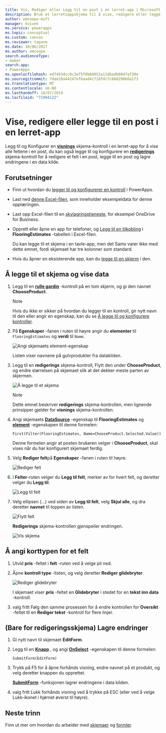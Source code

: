 ```yaml
---
title: Vis, Rediger eller Legg til en post i en lerret-app | Microsoft Docs
description: Bruk et lerretsappskjema til å vise, redigere eller legge til en post fra en tabell i datakilden.
author: emcoope-msft
manager: kvivek
ms.service: powerapps
ms.topic: conceptual
ms.custom: canvas
ms.reviewer: tapanm
ms.date: 10/06/2017
ms.author: emcoope
search.audienceType:
- maker
search.app:
- PowerApps
ms.openlocfilehash: ed7493dcc9c2ef5f0b84052a11dbadb0947af38e
ms.sourcegitcommit: 7dae19a44247ef6aad4c718fdc7c68d298b0a1f3
ms.translationtype: MT
ms.contentlocale: nb-NO
ms.lasthandoff: 10/07/2019
ms.locfileid: "71994122"
---
```

# <a name="show-edit-or-add-a-record-in-a-canvas-app"></a>Vise, redigere eller legge til en post i en lerret-app

Legg til og Konfigurer en **[visnings](controls/control-form-detail.md)** skjema-kontroll i en lerret-app for å vise alle feltene i en post, du kan også legge til og konfigurere en **[redigerings](controls/control-form-detail.md)** skjema-kontroll for å redigere et felt i en post, legge til en post og lagre endringene i en data kilde.

## <a name="prerequisites"></a>Forutsetninger

- Finn ut hvordan du [legger til og konfigurerer en kontroll](add-configure-controls.md) i PowerApps.
- Last ned [denne Excel-filen](https://az787822.vo.msecnd.net/documentation/get-started-from-data/FlooringEstimates.xlsx), som inneholder eksempeldata for denne opplæringen.
- Last opp Excel-filen til en [skylagringstjeneste](connections/cloud-storage-blob-connections.md), for eksempel OneDrive for Business.
- Opprett eller åpne en app for telefoner, og [Legg til en tilkobling](add-data-connection.md) i **FlooringEstimates** -tabellen i Excel-filen.

    Du kan legge til et skjema i en tavle-app, men det Sams varer ikke med dette emnet, fordi skjemaet har tre kolonner som standard.

- Hvis du åpner en eksisterende app, kan du [legge til en skjerm](add-screen-context-variables.md) i den.

## <a name="add-a-form-and-show-data"></a>Å legge til et skjema og vise data
1. Legg til en **[rulle gardin](controls/control-drop-down.md)** -kontroll på en tom skjerm, og gi den navnet **ChooseProduct**.

    > [!NOTE]
   > Hvis du ikke er sikker på hvordan du legger til en kontroll, gir nytt navn til den eller angir en egenskap, kan du se [Å legge til og konfigurere kontroller](add-configure-controls.md).

1. På **Egenskaper** -fanen i ruten til høyre angir du **elementer** til `FlooringEstimates` og **verdi** til `Name`.

    ![Angi skjemaets element-egenskap](./media/add-form/items-property.png)

    Listen viser navnene på gulvprodukter fra datakilden.

1. Legg til en **redigerings** skjema-kontroll, Flytt den under **ChooseProduct**, og endre størrelsen på skjemaet slik at det dekker meste parten av skjermen.

    ![Å legge til et skjema](./media/add-form/add-a-form.png)

    > [!NOTE]
   > Dette emnet beskriver **redigerings** skjema-kontrollen, men lignende prinsipper gjelder for **visnings** skjema-kontrollen.

1. Angi skjemaets **[DataSource](controls/control-form-detail.md)** -egenskap til **FlooringEstimates** og **[element](controls/control-form-detail.md)** -egenskapen til denne formelen:

    `First(Filter(FlooringEstimates, Name=ChooseProduct.Selected.Value))`

   Denne formelen angir at posten brukeren velger i **ChooseProduct**, skal vises når du har konfigurert skjemaet ferdig.

1. Velg **Rediger felt**på **Egenskaper** -fanen i ruten til høyre.

    ![Rediger felt](./media/add-form/edit-fields.png)

1. I **Felter**-ruten velger du **Legg til felt**, merker av for hvert felt, og deretter velger du **Legg til**.

    ![Legg til felt](./media/add-form/add-fields.png)

1. Velg ellipsen (...) ved siden av **Legg til felt**, velg **Skjul alle**, og dra deretter **navnet** til toppen av listen.

    ![Flytt felt](./media/add-form/move-field.png)

    **Redigerings** skjema-kontrollen gjenspeiler endringen.

    ![Vis skjema](./media/add-form/show-form1.png)

## <a name="set-the-card-type-for-a-field"></a>Å angi korttypen for et felt
1. Utvid **pris** -feltet i **felt** -ruten ved å velge pil ned.

1. Åpne **kontroll type** -listen, og velg deretter **Rediger glidebryter**.

    ![Rediger glidebryter](./media/add-form/edit-slider.png)

    I skjemaet viser **pris** -feltet en **Glidebryter** i stedet for en **tekst inn data** -kontroll.

1. valg fritt Følg den samme prosessen for å endre kontrollen for **Oversikt** -feltet til en **Rediger tekst** -kontroll for flere linjer.

## <a name="edit-form-only-save-changes"></a>(Bare for redigeringsskjema) Lagre endringer

1. Gi nytt navn til skjemaet **EditForm**.

1. Legg til en **[Knapp](controls/control-button.md)** , og angi **[OnSelect](controls/properties-core.md)** -egenskapen til denne formelen:

   `SubmitForm(EditForm)`

1. Trykk på F5 for å åpne forhånds visning, endre navnet på et produkt, og velg deretter knappen du opprettet.

    **[SubmitForm](functions/function-form.md)** -funksjonen lagrer endringene i data kilden.

1. valg fritt Lukk forhånds visning ved å trykke på ESC (eller ved å velge Lukk-ikonet i hjørnet øverst til høyre).

## <a name="next-steps"></a>Neste trinn
Finn ut mer om hvordan du arbeider med [skjemaer](working-with-forms.md) og [formler](working-with-formulas.md).
